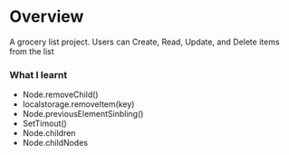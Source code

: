 # Overview
A grocery list project. Users can Create, Read, Update, and Delete items from the list


### What I learnt
* Node.removeChild()
* localstorage.removeItem(key)
* Node.previousElementSinbling()
* SetTimout()
* Node.children
* Node.childNodes